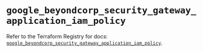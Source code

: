 # `google_beyondcorp_security_gateway_application_iam_policy`

Refer to the Terraform Registry for docs: [`google_beyondcorp_security_gateway_application_iam_policy`](https://registry.terraform.io/providers/hashicorp/google-beta/6.37.0/docs/resources/google_beyondcorp_security_gateway_application_iam_policy).
